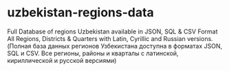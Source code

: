 # uzbekistan-regions-data
Full Database of regions Uzbekistan available in JSON, SQL  &amp; CSV Format All Regions, Districts &amp; Quarters with Latin, Cyrillic and Russian versions. (Полная база данных регионов Узбекистана доступна в форматах JSON, SQL и CSV. Все регионы, районы и кварталы с латинской, кириллической и русской версиями)
